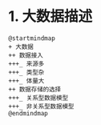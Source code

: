 # 1. 大数据描述
```puml
@startmindmap
+ 大数据
++ 数据接入
+++_ 来源多
+++_ 类型杂
+++_ 体量大
++ 数据存储的选择
+++_ 关系型数据模型
+++_ 非关系型数据模型
@endmindmap
```
